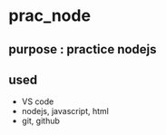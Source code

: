 # prac_node
## purpose : practice nodejs
## used
- VS code
- nodejs, javascript, html
- git, github
